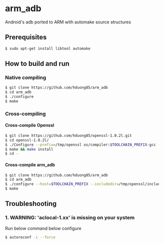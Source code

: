 # arm_adb
Android's adb ported to ARM with automake source structures

## Prerequisites
```bash
$ sudo apt-get install libtool automake
```

## How to build and run
### Native compiling
```bash
$ git clone https://github.com/hduong85/arm_adb
$ cd arm_adb
$ ./configure
$ make
```

### Cross-compiling
#### Cross-compile Openssl
```bash
$ git clone https://github.com/hduong85/openssl-1.0.2l.git
$ cd openssl-1.0.2l/
$ ./Configure --prefix=/tmp/openssl os/compiler:$TOOLCHAIN_PREFIX-gcc
$ make && make install
$ cd -
```

#### Cross-compile arm_adb
```bash
$ git clone https://github.com/hduong85/arm_adb
$ cd arm_adb
$ ./configure --host=$TOOLCHAIN_PREFIX --includedir=/tmp/openssl/include --libdir=/tmp/openssl/lib
$ make
```

## Troubleshooting
### 1. WARNING: 'aclocal-1.xx' is missing on your system
Run below command below configure
```bash
$ autoreconf -i --force
```
